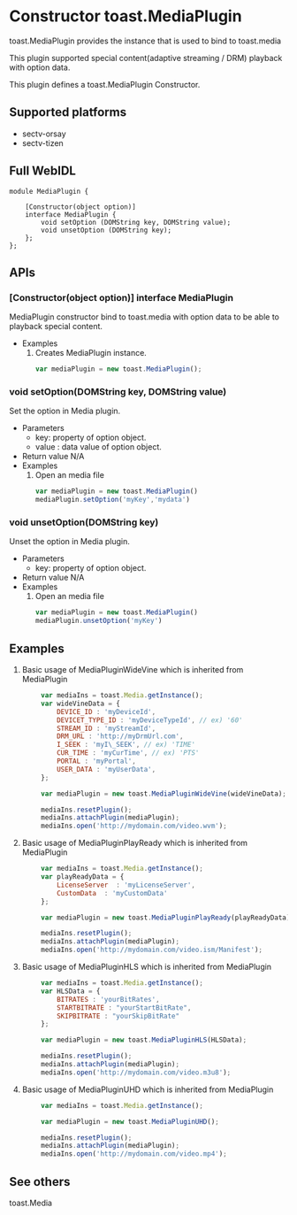 # Constructor toast.MediaPlugin
toast.MediaPlugin provides the instance that is used to bind to toast.media

This plugin supported special content(adaptive streaming / DRM) playback with option data.

This plugin defines a toast.MediaPlugin Constructor.

## Supported platforms
* sectv-orsay
* sectv-tizen

## Full WebIDL
```widl
module MediaPlugin {

	[Constructor(object option)]
	interface MediaPlugin {
		void setOption (DOMString key, DOMString value);
		void unsetOption (DOMString key);
	};
};
```

## APIs
### [Constructor(object option)] interface MediaPlugin
MediaPlugin constructor bind to toast.media with option data to be able to playback special content.

* Examples
	1. Creates MediaPlugin instance.
		```javascript
		var mediaPlugin = new toast.MediaPlugin();
		```

### void setOption(DOMString key, DOMString value)
Set the option in Media plugin.
* Parameters
	* key: property of option object.
	* value : data value of option object.
* Return value
	N/A
* Examples
	1. Open an media file
		```javascript
		var mediaPlugin = new toast.MediaPlugin()
		mediaPlugin.setOption('myKey','mydata')
		```

### void unsetOption(DOMString key)
Unset the option in Media plugin.
* Parameters
	* key: property of option object.
* Return value
	N/A
* Examples
	1. Open an media file
		```javascript
		var mediaPlugin = new toast.MediaPlugin()
		mediaPlugin.unsetOption('myKey')
		```

## Examples
1. Basic usage of MediaPluginWideVine which is inherited from MediaPlugin
```javascript
		var mediaIns = toast.Media.getInstance();
		var wideVineData = {
			DEVICE_ID : 'myDeviceId', 
			DEVICET_TYPE_ID : 'myDeviceTypeId', // ex) '60'
			STREAM_ID : 'myStreamId',
			DRM_URL : 'http://myDrmUrl.com',
			I_SEEK : 'myI\_SEEK', // ex) 'TIME'
			CUR_TIME : 'myCurTime', // ex) 'PTS'
			PORTAL : 'myPortal',
			USER_DATA : 'myUserData',
		};

		var mediaPlugin = new toast.MediaPluginWideVine(wideVineData);

		mediaIns.resetPlugin();
		mediaIns.attachPlugin(mediaPlugin);
		mediaIns.open('http://mydomain.com/video.wvm');
```

2. Basic usage of MediaPluginPlayReady which is inherited from MediaPlugin
```javascript
		var mediaIns = toast.Media.getInstance();
		var playReadyData = {
			LicenseServer  : 'myLicenseServer',
			CustomData  : 'myCustomData'
		};

		var mediaPlugin = new toast.MediaPluginPlayReady(playReadyData);

		mediaIns.resetPlugin();
		mediaIns.attachPlugin(mediaPlugin);
		mediaIns.open('http://mydomain.com/video.ism/Manifest');
```

3. Basic usage of MediaPluginHLS which is inherited from MediaPlugin
```javascript
		var mediaIns = toast.Media.getInstance();
		var HLSData = {
			BITRATES : 'yourBitRates',
			STARTBITRATE : "yourStartBitRate",
			SKIPBITRATE : "yourSkipBitRate"
		};

		var mediaPlugin = new toast.MediaPluginHLS(HLSData);

		mediaIns.resetPlugin();
		mediaIns.attachPlugin(mediaPlugin);
		mediaIns.open('http://mydomain.com/video.m3u8');
```

4. Basic usage of MediaPluginUHD which is inherited from MediaPlugin
```javascript
		var mediaIns = toast.Media.getInstance();

		var mediaPlugin = new toast.MediaPluginUHD();

		mediaIns.resetPlugin();
		mediaIns.attachPlugin(mediaPlugin);
		mediaIns.open('http://mydomain.com/video.mp4');
```

## See others
toast.Media
